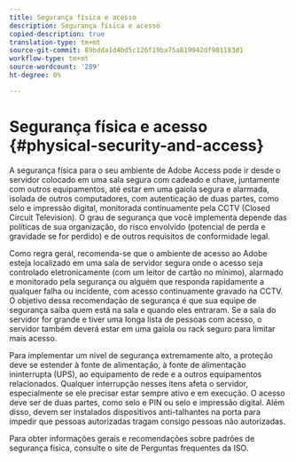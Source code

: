 ```yaml
---
title: Segurança física e acesso
description: Segurança física e acesso
copied-description: true
translation-type: tm+mt
source-git-commit: 89bdda1d4bd5c126f19ba75a819942df901183d1
workflow-type: tm+mt
source-wordcount: '289'
ht-degree: 0%

---
```



# Segurança física e acesso {#physical-security-and-access}

A segurança física para o seu ambiente de Adobe Access pode ir desde o servidor colocado em uma sala segura com cadeado e chave, juntamente com outros equipamentos, até estar em uma gaiola segura e alarmada, isolada de outros computadores, com autenticação de duas partes, como selo e impressão digital, monitorada continuamente pela CCTV (Closed Circuit Television). O grau de segurança que você implementa depende das políticas de sua organização, do risco envolvido (potencial de perda e gravidade se for perdido) e de outros requisitos de conformidade legal.

Como regra geral, recomenda-se que o ambiente de acesso ao Adobe esteja localizado em uma sala de servidor segura onde o acesso seja controlado eletronicamente (com um leitor de cartão no mínimo), alarmado e monitorado pela segurança ou alguém que responda rapidamente a qualquer falha ou incidente, com acesso continuamente gravado na CCTV. O objetivo dessa recomendação de segurança é que sua equipe de segurança saiba quem está na sala e quando eles entraram. Se a sala do servidor for grande e tiver uma longa lista de pessoas com acesso, o servidor também deverá estar em uma gaiola ou rack seguro para limitar mais acesso.

Para implementar um nível de segurança extremamente alto, a proteção deve se estender à fonte de alimentação, à fonte de alimentação ininterrupta (UPS), ao equipamento de rede e a outros equipamentos relacionados. Qualquer interrupção nesses itens afeta o servidor, especialmente se ele precisar estar sempre ativo e em execução. O acesso deve ser de duas partes, como selo e PIN ou selo e impressão digital. Além disso, devem ser instalados dispositivos anti-talhantes na porta para impedir que pessoas autorizadas tragam consigo pessoas não autorizadas.

Para obter informações gerais e recomendações sobre padrões de segurança física, consulte o site de Perguntas frequentes da ISO.
